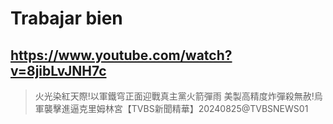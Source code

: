 # Trabajar bien

## https://www.youtube.com/watch?v=8jibLvJNH7c

> 火光染紅天際!以軍鐵穹正面迎戰真主黨火箭彈雨 美製高精度炸彈殺無赦!烏軍襲擊進逼克里姆林宮【TVBS新聞精華】20240825‪@TVBSNEWS01‬ 
